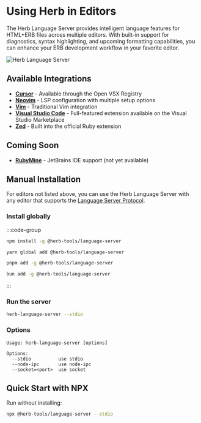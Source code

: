 # Using Herb in Editors

The Herb Language Server provides intelligent language features for HTML+ERB files across multiple editors. With built-in support for diagnostics, syntax highlighting, and upcoming formatting capabilities, you can enhance your ERB development workflow in your favorite editor.

![Herb Language Server](/herb-editors.png)

## Available Integrations

- **[Cursor](/integrations/editors/cursor)** - Available through the Open VSX Registry
- **[Neovim](/integrations/editors/neovim)** - LSP configuration with multiple setup options
- **[Vim](/integrations/editors/vim)** - Traditional Vim integration
- **[Visual Studio Code](/integrations/editors/vscode)** - Full-featured extension available on the Visual Studio Marketplace
- **[Zed](/integrations/editors/zed)** - Built into the official Ruby extension

## Coming Soon

- **[RubyMine](/integrations/editors/rubymine)** - JetBrains IDE support (not yet available)

## Manual Installation

For editors not listed above, you can use the Herb Language Server with any editor that supports the [Language Server Protocol](https://microsoft.github.io/language-server-protocol/).

### Install globally

:::code-group

```bash [npm]
npm install -g @herb-tools/language-server
```

```bash [yarn]
yarn global add @herb-tools/language-server
```

```bash [pnpm]
pnpm add -g @herb-tools/language-server
```

```bash [bun]
bun add -g @herb-tools/language-server
```
:::

### Run the server

```bash
herb-language-server --stdio
```

### Options

```
Usage: herb-language-server [options]

Options:
  --stdio          use stdio
  --node-ipc       use node-ipc
  --socket=<port>  use socket
```

## Quick Start with NPX

Run without installing:

```bash
npx @herb-tools/language-server --stdio
```
